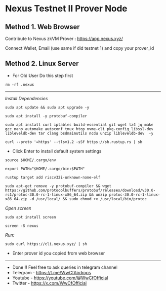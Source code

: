 # Nexus Testnet II Prover Node 

## Method 1. Web Browser
Contribute to Nexus zkVM Prover : https://app.nexus.xyz/

Connect Wallet, Email (use same if did testnet 1) and copy your prover_id

## Method 2. Linux Server
- For Old User Do this step first
```console
rm -rf .nexus
```

---
*Install Dependencies*
```console
sudo apt update && sudo apt upgrade -y
```
```console
sudo apt install -y protobuf-compiler
```
```console
sudo apt install curl iptables build-essential git wget lz4 jq make gcc nano automake autoconf tmux htop nvme-cli pkg-config libssl-dev libleveldb-dev tar clang bsdmainutils ncdu unzip libleveldb-dev  -y
```
```console
curl --proto '=https' --tlsv1.2 -sSf https://sh.rustup.rs | sh
```
- Click Enter to install default system settings
```console
source $HOME/.cargo/env
```
```console
export PATH="$HOME/.cargo/bin:$PATH"
```
```console
rustup target add riscv32i-unknown-none-elf
```
```console
sudo apt-get remove -y protobuf-compiler && wget https://github.com/protocolbuffers/protobuf/releases/download/v30.0-rc1/protoc-30.0-rc-1-linux-x86_64.zip && unzip protoc-30.0-rc-1-linux-x86_64.zip -d /usr/local/ && sudo chmod +x /usr/local/bin/protoc
```


*Open screen*
```console
sudo apt install screen
```
```console
screen -S nexus
```

*Run:*
```console
sudo curl https://cli.nexus.xyz/ | sh
```
- Enter prover id you copied from web browser

---
- Done !! Feel free to ask queries in telegram channel
- Telegram - https://t.me/WwCfAirdrops
- Youtube - https://youtube.com/@WwCfOfficial 
- Twitter - https://x.com/WwCfOfficial

